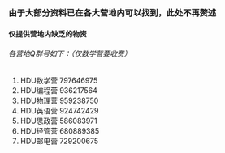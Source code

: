 ### 由于大部分资料已在各大营地内可以找到，此处不再赘述
#### 仅提供营地内缺乏的物资
###### 各营地Q群号如下：（仅数学营要收费）
  1. HDU数学营  797646975
  2. HDU编程营  936217564
  3. HDU物理营  959238750
  4. HDU英语营  924742429
  5. HDU思政营  586083971
  6. HDU经管营  680889385
  7. HDU邮电营  729200675
